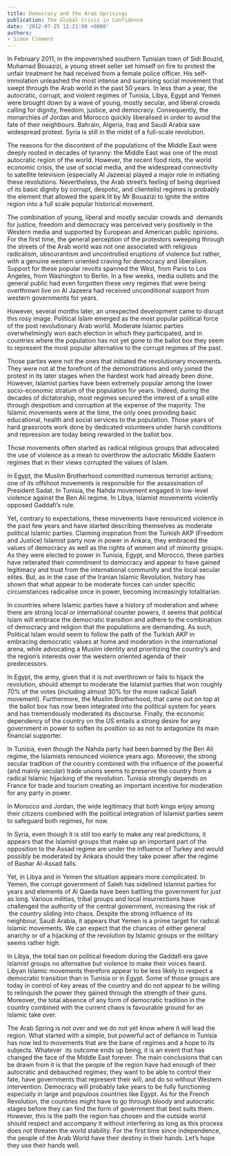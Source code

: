 ```yaml
---
title: Democracy and the Arab Uprisings
publication: The Global Crisis in Confidence
date: '2012-07-25 12:21:00 +0000'
authors:
- Simon Clément
---
```


In February 2011, in the impoverished southern Tunisian town of Sidi Bouzid, Muhamad Bouazizi, a young street seller set himself on fire to protest the unfair treatment he had received from a female police officer. His self-immolation unleashed the most intense and surprising social movement that swept through the Arab world in the past 50 years. In less than a year, the autocratic, corrupt, and violent regimes of Tunisia, Libya, Egypt and Yemen were brought down by a wave of young, mostly secular, and liberal crowds calling for dignity, freedom, justice, and democracy. Consequently, the monarchies of Jordan and Morocco quickly liberalised in order to avoid the fate of their neighbours. Bahrain, Algeria, Iraq and Saudi Arabia saw widespread protest. Syria is still in the midst of a full-scale revolution.

The reasons for the discontent of the populations of the Middle East were deeply rooted in decades of tyranny: the Middle East was one of the most autocratic region of the world. However, the recent food riots, the world economic crisis, the use of social media, and the widespread connectivity to satellite television (especially Al Jazeera) played a major role in initiating these revolutions. Nevertheless, the Arab street’s feeling of being deprived of its basic dignity by corrupt, despotic, and clientelist regimes is probably the element that allowed the spark lit by Mr Bouazizi to ignite the entire region into a full scale popular historical movement.

The combination of young, liberal and mostly secular crowds and  demands for justice, freedom and democracy was perceived very positively in the Western media and supported by European and American public opinions. For the first time, the general perception of the protestors sweeping through the streets of the Arab world was not one associated with religious radicalism, obscurantism and uncontrolled eruptions of violence but rather, with a genuine western oriented craving for democracy and liberalism. Support for these popular revolts spanned the West, from Paris to Los Angeles, from Washington to Berlin. In a few weeks, media outlets and the general public had even forgotten these very regimes that were being overthrown live on Al Jazeera had received unconditional support from western governments for years.

However, several months later, an unexpected development came to disrupt this rosy image. Political Islam emerged as the most popular political force of the post revolutionary Arab world. Moderate Islamic parties overwhelmingly won each election in which they participated, and in countries where the population has not yet gone to the ballot box they seem to represent the most popular alternative to the corrupt regimes of the past.

Those parties were not the ones that initiated the revolutionary movements. They were not at the forefront of the demonstrations and only joined the protest in its later stages when the hardest work had already been done. However, Islamist parties have been extremely popular among the lower socio-economic stratum of the population for years. Indeed, during the decades of dictatorship, most regimes secured the interest of a small elite through despotism and corruption at the expense of the majority. The Islamic movements were at the time, the only ones providing basic educational, health and social services to the population. Those years of hard grassroots work done by dedicated volunteers under harsh conditions and repression are today being rewarded in the ballot box.

Those movements often started as radical religious groups that advocated the use of violence as a mean to overthrow the autocratic Middle Eastern regimes that in their views corrupted the values of Islam.

In Egypt, the Muslim Brotherhood committed numerous terrorist actions; one of its offshoot movements is responsible for the assassination of President Sadat. In Tunisia, the Nahda movement engaged in low-level violence against the Ben Ali regime. In Libya, Islamist movements violently opposed Gaddafi’s rule.

Yet, contrary to expectations, these movements have renounced violence in the past few years and have started describing themselves as moderate political Islamic parties. Claiming inspiration from the Turkish AKP (Freedom and Justice) Islamist party now in power in Ankara, they embraced the values of democracy as well as the rights of women and of minority groups. As they were elected to power in Tunisia, Egypt, and Morocco, these parties have reiterated their commitment to democracy and appear to have gained legitimacy and trust from the international community and the local secular elites. But, as in the case of the Iranian Islamic Revolution, history has shown that what appear to be moderate forces can under specific circumstances radicalise once in power, becoming increasingly totalitarian.

In countries where Islamic parties have a history of moderation and where there are strong local or international counter powers, it seems that political Islam will embrace the democratic transition and adhere to the combination of democracy and religion that the populations are demanding. As such, Political Islam would seem to follow the path of the Turkish AKP in embracing democratic values at home and moderation in the international arena, while advocating a Muslim identity and prioritizing the country’s and the region’s interests over the western oriented agenda of their predecessors.

In Egypt, the army, given that it is not overthrown or fails to hijack the revolution, should attempt to moderate the Islamist parties that won roughly 70% of the votes (including almost 30% for the more radical Salafi movement). Furthermore, the Muslim Brotherhood, that came out on top at  the ballot box has now been integrated into the political system for years and has tremendously moderated its discourse. Finally, the economic dependency of the country on the US entails a strong desire for any government in power to soften its position so as not to antagonize its main financial supporter.

In Tunisia, even though the Nahda party had been banned by the Ben Ali regime, the Islamists renounced violence years ago. Moreover, the strong secular tradition of the country combined with the influence of the powerful (and mainly secular) trade unions seems to preserve the country from a radical Islamic hijacking of the revolution. Tunisia strongly depends on France for trade and tourism creating an important incentive for moderation for any party in power.

In Morocco and Jordan, the wide legitimacy that both kings enjoy among their citizens combined with the political integration of Islamist parties seem to safeguard both regimes, for now.

In Syria, even though it is still too early to make any real predictions, it appears that the Islamist groups that make up an important part of the opposition to the Assad regime are under the influence of Turkey and would possibly be moderated by Ankara should they take power after the regime of Bashar Al-Assad falls.

Yet, in Libya and in Yemen the situation appears more complicated. In Yemen, the corrupt government of Saleh has sidelined Islamist parties for years and elements of Al Qaeda have been battling the government for just as long. Various militias, tribal groups and local insurrections have challenged the authority of the central government, increasing the risk of  the country sliding into chaos. Despite the strong influence of its neighbour, Saudi Arabia, it appears that Yemen is a prime target for radical Islamic movements. We can expect that the chances of either general anarchy or of a hijacking of the revolution by Islamic groups or the military seems rather high.

In Libya, the total ban on political freedom during the Gaddafi era gave Islamist groups no alternative but violence to make their voices heard. Libyan Islamic movements therefore appear to be less likely to respect a democratic transition than in Tunisia or in Egypt. Some of those groups are today in control of key areas of the country and do not appear to be willing to relinquish the power they gained through the strength of their guns. Moreover, the total absence of any form of democratic tradition in the country combined with the current chaos is favourable ground for an Islamic take over.

The Arab Spring is not over and we do not yet know where it will lead the region. What started with a simple, but powerful act of defiance in Tunisia has now led to movements that are the bane of regimes and a hope to its subjects. Whatever  its outcome ends up being, it is an event that has changed the face of the Middle East forever. The main conclusions that can be drawn from it is that the people of the region have had enough of their autocratic and debauched regimes; they want to be able to control their fate, have governments that represent their will, and do so without Western intervention. Democracy will probably take years to be fully functioning especially in large and populous countries like Egypt. As for the French Revolution, the countries might have to go through bloody and autocratic stages before they can find the form of government that best suits them. However, this is the path the region has chosen and the outside world should respect and accompany it without interfering as long as this process does not threaten the world stability. For the first time since independence, the people of the Arab World have their destiny in their hands. Let’s hope they use their hands well.
